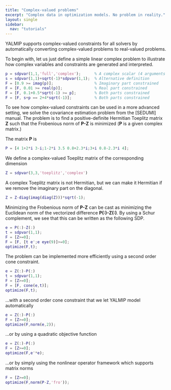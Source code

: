 ```yaml
---
title: "Complex-valued problems"
excerpt: "Complex data in optimization models. No problem in reality."
layout: single
sidebar:
  nav: "tutorials"
---
```



YALMIP supports complex-valued constraints for all solvers by automatically converting complex-valued problems to real-valued problems.

To begin with, let us just define a simple linear complex problem to illustrate how complex variables and constraints are generated and interpreted.

````matlab
p = sdpvar(1,1,'full','complex');      % A complex scalar (4 arguments necessary)
s = sdpvar(1,1)+sqrt(-1)*sdpvar(1,1);  % Alternative definition
F = [0.9 >= imag(p)];                  % Imaginary part constrained
F = [F, 0.01 >= real(p)];              % Real part constrained
F = [F, 0.1+0.5*sqrt(-1) >= p];        % Both parts constrained
F = [F, s+p == 2+4*sqrt(-1)];          % Both parts constrained
````

To see how complex-valued constraints can be used in a more advanced setting, we solve the covariance estimation problem from the [SEDUMI] manual. The problem is to find a positive-definite Hermitian Toeplitz matrix **Z** such that the Frobenious norm of **P-Z** is minimized (**P** is a given complex matrix.)

The matrix **P** is
````matlab
P = [4 1+2*i 3-i;1-2*i 3.5 0.8+2.3*i;3+i 0.8-2.3*i 4];
````

We define a complex-valued Toeplitz matrix of the corresponding dimension

````matlab
Z = sdpvar(3,3,'toeplitz','complex')
````

A complex Toeplitz matrix is not Hermitian, but we can make it Hermitian if we remove the imaginary part on the diagonal.

````matlab
Z = Z-diag(imag(diag(Z)))*sqrt(-1);
````

Minimizing the Frobenious norm of **P-Z** can be cast as minimizing the Euclidean norm of the vectorized difference **P(:)-Z(:)**. By using a Schur complement, we see that this can be written as the following SDP.

````matlab
e = P(:)-Z(:)
t = sdpvar(1,1);
F = [Z>=0];
F = [F, [t e';e eye(9)]>=0];
optimize(F,t);
````

The problem can be implemented more efficiently using a second order cone constraint.

````matlab
e = Z(:)-P(:)
t = sdpvar(1,1);
F = [Z>=0];
F = [F, cone(e,t)];
optimize(F,t);
````

...with a second order cone constraint that we let YALMIP model automatically

````matlab
e = Z(:)-P(:)
F = [Z>=0];
optimize(F,norm(e,2));
````

...or by using a quadratic objective function

````matlab
e = Z(:)-P(:)
F = [Z>=0];
optimize(F,e'*e);
````

...or by simply using the nonlinear operator framework which supports matrix norms

````matlab
F = [Z>=0];
optimize(F,norm(P-Z,'fro'));
````
